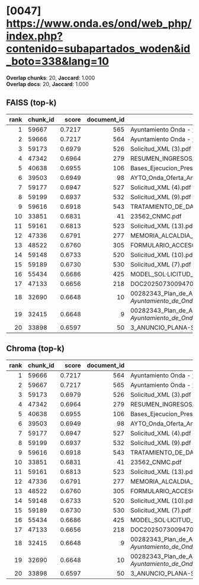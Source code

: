 # [0047] https://www.onda.es/ond/web_php/index.php?contenido=subapartados_woden&id_boto=338&lang=10

**Overlap chunks**: 20, **Jaccard**: 1.000  
**Overlap docs**: 20, **Jaccard**: 1.000

## FAISS (top-k)
rank | chunk_id | score | document_id | title
---:|---|---:|---:|---
1 | 59667 | 0.7217 | 565 | Ayuntamiento Onda - www.onda.es
2 | 59666 | 0.7217 | 564 | Ayuntamiento Onda - www.onda.es
3 | 59173 | 0.6979 | 526 | Solicitud_XML (3).pdf
4 | 47342 | 0.6964 | 279 | RESUMEN_INGRESOS_2025.pdf_1742285328909.pdf
5 | 40638 | 0.6955 | 106 | Bases_Ejecucion_Presupuesto_2025.pdf
6 | 39503 | 0.6949 | 98 | AYTO_Onda_Oferta_Anexo_I_firmado.pdf.pdf
7 | 59177 | 0.6947 | 527 | Solicitud_XML (4).pdf
8 | 59199 | 0.6937 | 532 | Solicitud_XML (9).pdf
9 | 59616 | 0.6918 | 543 | TRATAMIENTO_DE_DATOS.pdf
10 | 33851 | 0.6831 | 41 | 23562_CNMC.pdf
11 | 59161 | 0.6813 | 523 | Solicitud_XML (13).pdf
12 | 47336 | 0.6791 | 277 | MEMORIA_ALCALDIA_PRESUPUESTO_2025.pdf_1742285328938.pdf
13 | 48522 | 0.6760 | 305 | FORMULARIO_ACCESO_PID.pdf
14 | 59148 | 0.6733 | 520 | Solicitud_XML (10).pdf
15 | 59189 | 0.6730 | 530 | Solicitud_XML (7).pdf
16 | 55434 | 0.6686 | 425 | MODEL_SOL·LICITUD_ESCOLETA_ESTIU_2025 (1).pdf
17 | 47133 | 0.6656 | 218 | DOC20250730094702ANEXO_I_signed.pdf.pdf
18 | 32690 | 0.6648 | 10 | 00282343_Plan_de_Adecuacion_al_ENS_-_Ayuntamiento_de_Onda_(1).pdf.pdf
19 | 32415 | 0.6648 | 9 | 00282343_Plan_de_Adecuacion_al_ENS_-_Ayuntamiento_de_Onda_(1).pdf (1).pdf
20 | 33898 | 0.6597 | 50 | 3_ANUNCIO_PLANA-SOLAR.pdf

## Chroma (top-k)
rank | chunk_id | score | document_id | title
---:|---|---:|---:|---
1 | 59666 | 0.7217 | 564 | Ayuntamiento Onda - www.onda.es
2 | 59667 | 0.7217 | 565 | Ayuntamiento Onda - www.onda.es
3 | 59173 | 0.6979 | 526 | Solicitud_XML (3).pdf
4 | 47342 | 0.6964 | 279 | RESUMEN_INGRESOS_2025.pdf_1742285328909.pdf
5 | 40638 | 0.6955 | 106 | Bases_Ejecucion_Presupuesto_2025.pdf
6 | 39503 | 0.6949 | 98 | AYTO_Onda_Oferta_Anexo_I_firmado.pdf.pdf
7 | 59177 | 0.6947 | 527 | Solicitud_XML (4).pdf
8 | 59199 | 0.6937 | 532 | Solicitud_XML (9).pdf
9 | 59616 | 0.6918 | 543 | TRATAMIENTO_DE_DATOS.pdf
10 | 33851 | 0.6831 | 41 | 23562_CNMC.pdf
11 | 59161 | 0.6813 | 523 | Solicitud_XML (13).pdf
12 | 47336 | 0.6791 | 277 | MEMORIA_ALCALDIA_PRESUPUESTO_2025.pdf_1742285328938.pdf
13 | 48522 | 0.6760 | 305 | FORMULARIO_ACCESO_PID.pdf
14 | 59148 | 0.6733 | 520 | Solicitud_XML (10).pdf
15 | 59189 | 0.6730 | 530 | Solicitud_XML (7).pdf
16 | 55434 | 0.6686 | 425 | MODEL_SOL·LICITUD_ESCOLETA_ESTIU_2025 (1).pdf
17 | 47133 | 0.6656 | 218 | DOC20250730094702ANEXO_I_signed.pdf.pdf
18 | 32415 | 0.6648 | 9 | 00282343_Plan_de_Adecuacion_al_ENS_-_Ayuntamiento_de_Onda_(1).pdf (1).pdf
19 | 32690 | 0.6648 | 10 | 00282343_Plan_de_Adecuacion_al_ENS_-_Ayuntamiento_de_Onda_(1).pdf.pdf
20 | 33898 | 0.6597 | 50 | 3_ANUNCIO_PLANA-SOLAR.pdf
